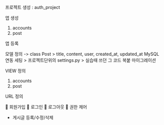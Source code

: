 프로젝트 생성 : auth_project

앱 생성
1. accounts
2. post

앱 등록

모델 정의 -> class Post > title, content, user, created_at, updated_at
MySQL 연동 세팅 > 프로젝트단위의 settings.py > 실습때 쓰던 그 코드 복붙
마이그레이션

VIEW 정의
1. accounts
2. post

URL 정의

💬 회원가입
💬 로그인
💬 로그아웃
💬 권한 제어
- 게시글 등록/수정/삭제